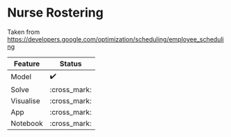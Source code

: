 # Nurse Rostering

Taken from https://developers.google.com/optimization/scheduling/employee_scheduling


| Feature | Status |
| ------- | ------ |
| Model   | :heavy_check_mark: |
| Solve   | :cross_mark: |
| Visualise | :cross_mark: |
| App | :cross_mark: |
| Notebook | :cross_mark: |
